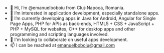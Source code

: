 - 👋 Hi, I’m @emanuelboboiu from Cluj-Napoca, Romania.
- 👀 I’m interested in application development, especially standalone apps.
- 🌱 I’m currently developing apps in Java for Android, Angular for Single Page Apps, PHP for APIs as back-ends, HTML5 + CSS + JavaScript + PHP + MySQL for websites, C++ for desktop apps and other programming and scripting languages involved.
- 💞️ I'm looking to collaborate on useful apps development.
- 📫 I can be reached at emanuelboboiu@gmail.com

<!---
emanuelboboiu/emanuelboboiu is a ✨ special ✨ repository because its `README.md` (this file) appears on your GitHub profile.
You can click the Preview link to take a look at your changes.
--->
